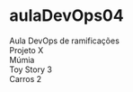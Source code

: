 # aulaDevOps04
Aula DevOps de ramificações<br>
Projeto X <br>
Múmia <br>
Toy Story 3<br>
Carros 2<br>

